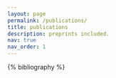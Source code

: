 ```yaml
---
layout: page
permalink: /publications/
title: publications
description: preprints included. 
nav: true
nav_order: 1
---
```


<!-- _pages/publications.md -->
<div class="publications">

{% bibliography %}

</div>
